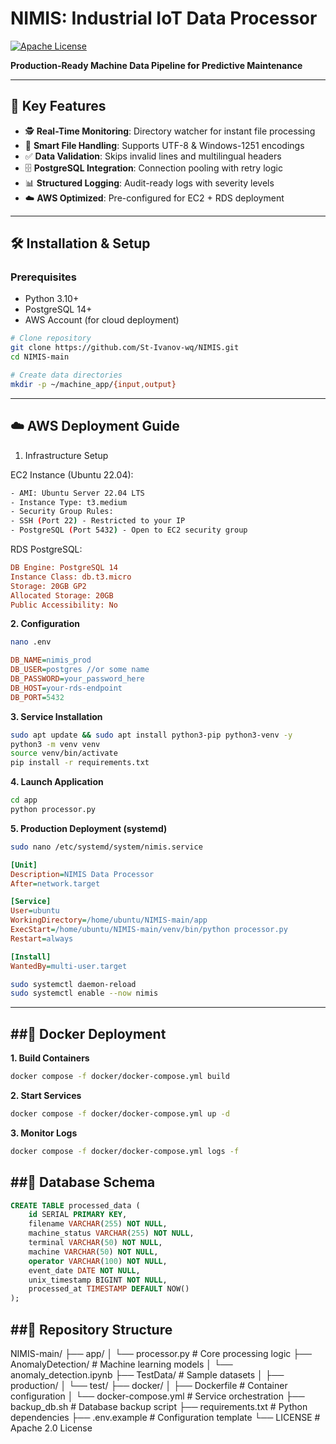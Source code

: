 # NIMIS: Industrial IoT Data Processor  
[![Apache License](https://img.shields.io/badge/License-Apache%202.0-blue.svg)](https://opensource.org/licenses/Apache-2.0)  

**Production-Ready Machine Data Pipeline for Predictive Maintenance**  

---

## 🌟 Key Features  
- 🕵️ **Real-Time Monitoring**: Directory watcher for instant file processing  
- 📁 **Smart File Handling**: Supports UTF-8 & Windows-1251 encodings  
- ✅ **Data Validation**: Skips invalid lines and multilingual headers  
- 🗄️ **PostgreSQL Integration**: Connection pooling with retry logic  
- 📊 **Structured Logging**: Audit-ready logs with severity levels  
- ☁️ **AWS Optimized**: Pre-configured for EC2 + RDS deployment  

---

## 🛠️ Installation & Setup

### Prerequisites
- Python 3.10+
- PostgreSQL 14+
- AWS Account (for cloud deployment)

```bash
# Clone repository
git clone https://github.com/St-Ivanov-wq/NIMIS.git
cd NIMIS-main

# Create data directories
mkdir -p ~/machine_app/{input,output}
```
---

## ☁️ AWS Deployment Guide
1. Infrastructure Setup

EC2 Instance (Ubuntu 22.04):
```bash
- AMI: Ubuntu Server 22.04 LTS
- Instance Type: t3.medium
- Security Group Rules:
- SSH (Port 22) - Restricted to your IP
- PostgreSQL (Port 5432) - Open to EC2 security group
```
RDS PostgreSQL:
```ini
DB Engine: PostgreSQL 14
Instance Class: db.t3.micro
Storage: 20GB GP2
Allocated Storage: 20GB
Public Accessibility: No
```

**2. Configuration**
```bash
nano .env
```
```ini
DB_NAME=nimis_prod
DB_USER=postgres //or some name
DB_PASSWORD=your_password_here
DB_HOST=your-rds-endpoint
DB_PORT=5432
```

**3. Service Installation**
```bash
sudo apt update && sudo apt install python3-pip python3-venv -y
python3 -m venv venv
source venv/bin/activate
pip install -r requirements.txt
```
**4. Launch Application**
```bash
cd app
python processor.py
```

**5. Production Deployment (systemd)**
```bash
sudo nano /etc/systemd/system/nimis.service
```
```ini
[Unit]
Description=NIMIS Data Processor
After=network.target

[Service]
User=ubuntu
WorkingDirectory=/home/ubuntu/NIMIS-main/app
ExecStart=/home/ubuntu/NIMIS-main/venv/bin/python processor.py
Restart=always

[Install]
WantedBy=multi-user.target
```
```bash
sudo systemctl daemon-reload
sudo systemctl enable --now nimis
```
---
##🐳 Docker Deployment
---
**1. Build Containers**
```bash
docker compose -f docker/docker-compose.yml build
```

**2. Start Services**
```bash
docker compose -f docker/docker-compose.yml up -d
```
**3. Monitor Logs**
```bash
docker compose -f docker/docker-compose.yml logs -f
```

##📄 Database Schema
---
```sql
CREATE TABLE processed_data (
    id SERIAL PRIMARY KEY,
    filename VARCHAR(255) NOT NULL,
    machine_status VARCHAR(255) NOT NULL,
    terminal VARCHAR(50) NOT NULL,
    machine VARCHAR(50) NOT NULL,
    operator VARCHAR(100) NOT NULL,
    event_date DATE NOT NULL,
    unix_timestamp BIGINT NOT NULL,
    processed_at TIMESTAMP DEFAULT NOW()
);
```

##📂 Repository Structure
---

NIMIS-main/
├── app/
│   └── processor.py           # Core processing logic
├── AnomalyDetection/          # Machine learning models
│   └── anomaly_detection.ipynb
├── TestData/                  # Sample datasets
│   ├── production/
│   └── test/
├── docker/
│   ├── Dockerfile             # Container configuration
│   └── docker-compose.yml     # Service orchestration
├── backup_db.sh               # Database backup script
├── requirements.txt           # Python dependencies
├── .env.example               # Configuration template
└── LICENSE                    # Apache 2.0 License
